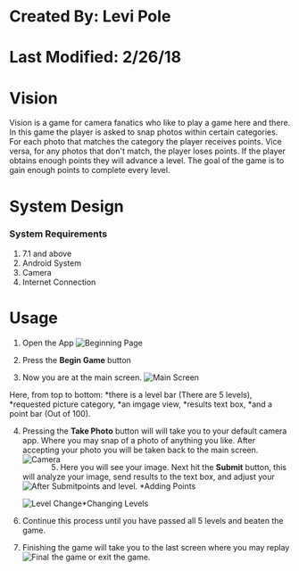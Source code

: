 # Created By: Levi Pole
# Last Modified: 2/26/18

Vision
======
Vision is a game for camera fanatics who like to play a game here and there. In this game the player is asked to snap photos within certain categories. For each photo that matches the category the player receives points. Vice versa, for any photos that don't match, the player loses points. If the player obtains enough points they will advance a level. The goal of the game is to gain enough points to complete every level. 

System Design
=============

### System Requirements
1. 7.1 and above
2. Android System
3. Camera
4. Internet Connection

Usage
=====
1. Open the App
<img src="https://github.com/leviwp48/Teaching-MobileApps/blob/master/projects/project%203/source/CameraExample%20-%20Copy/Design%20Pictures/Open%20View.png"
     alt="Beginning Page"
      style="float: bottom;"/>
     
2. Press the **Begin Game** button

3. Now you are at the main screen. 
<img src="https://github.com/leviwp48/Teaching-MobileApps/blob/master/projects/project%203/source/CameraExample%20-%20Copy/Design%20Pictures/Game%20Layout.png"
     alt="Main Screen"
     style="float: bottom;" />
     
Here, from top to bottom: 
        *there is a level bar (There are 5 levels), 
        *requested picture category, 
        *an imgage view, 
        *results text box,
        *and a point bar (Out of 100). 
                                                           
4. Pressing the **Take Photo** button will will take you to your default camera app. Where you may snap of a photo of anything you like.    After accepting your photo you will be taken back to the main screen. 
<img src="https://github.com/leviwp48/Teaching-MobileApps/blob/master/projects/project%203/source/CameraExample%20-%20Copy/Design%20Pictures/Accept%20Image.png"
     alt="Camera"
     style="float: left;" />

5. Here you will see your image. Next hit the **Submit** button, this will analyze your image, send results to the text box, and adjust    your points and level. 
   *Adding Points 
   <img src="https://github.com/leviwp48/Teaching-MobileApps/blob/master/projects/project%203/source/CameraExample%20-%20Copy/Design%20Pictures/After%20Submit.png"
     alt="After Submit"
     style="float: left;" />
    
   *Changing Levels 
   <img src="https://github.com/leviwp48/Teaching-MobileApps/blob/master/projects/project%203/source/CameraExample%20-%20Copy/Design%20Pictures/Level%20Change.png"
     alt="Level Change"
     style="float: left; " />
   
6. Continue this process until you have passed all 5 levels and beaten the game. 
7. Finishing the game will take you to the last screen where you may replay the game or exit the game. 
 <img src="https://github.com/leviwp48/Teaching-MobileApps/blob/master/projects/project%203/source/CameraExample%20-%20Copy/Design%20Pictures/Final%20view.png"
     alt="Final"
     style="float: left; margin-right: 5px;" />

